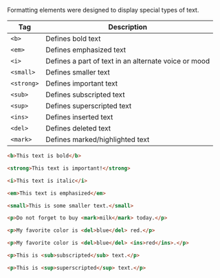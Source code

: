 
Formatting elements were designed to display special types of text.

| Tag        | Description                                          |
| ---------- | ---------------------------------------------------- |
| `<b>`      | Defines bold text                                    |
| `<em>`     | Defines emphasized text                              |
| `<i>`      | Defines a part of text in an alternate voice or mood |
| `<small>`  | Defines smaller text                                 |
| `<strong>` | Defines important text                               |
| `<sub>`    | Defines subscripted text                             |
| `<sup>`    | Defines superscripted text                           |
| `<ins>`    | Defines inserted text                                |
| `<del>`    | Defines deleted text                                 |
| `<mark>`   | Defines marked/highlighted text                      |


```html
<b>This text is bold</b>
```

```html
<strong>This text is important!</strong>
```

```html
<i>This text is italic</i>
```

```html
<em>This text is emphasized</em>
```

```html
<small>This is some smaller text.</small>
```

```html
<p>Do not forget to buy <mark>milk</mark> today.</p>
```

```html
<p>My favorite color is <del>blue</del> red.</p>
```

```html
<p>My favorite color is <del>blue</del> <ins>red</ins>.</p>
```

```html
<p>This is <sub>subscripted</sub> text.</p>
```

```html
<p>This is <sup>superscripted</sup> text.</p>
```

